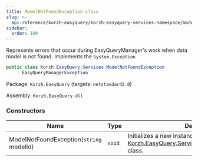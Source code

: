 ```yaml
---
title: ModelNotFoundException class
slug: >-
  api-reference/korzh-easyquery/korzh-easyquery-services-namespace/modelnotfoundexception-class
sidebar:
  order: 100
---
```


Represents errors that occur during EasyQueryManager's work when  data model is not found.  Implements the `System.Exception`
```csharp
public class Korzh.EasyQuery.Services.ModelNotFoundException
    : EasyQueryManagerException

```
Package: `Korzh.EasyQuery` (targets: `netstandard2.0`)

Assembly: `Korzh.EasyQuery.dll`

### Constructors

| Name | Type | Description | 
| --- | --- | --- | 
| ModelNotFoundException(`string` modelId) | `void` | Initializes a new instance of the [Korzh.EasyQuery.Services.ModelNotFoundException](///easyquery/docs/api-reference/korzh-easyquery/korzh-easyquery-services-namespace/modelnotfoundexception-class) class. |
